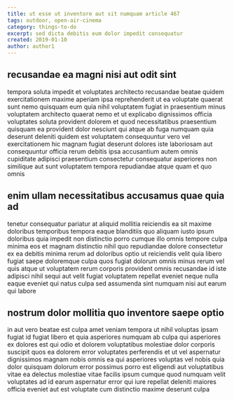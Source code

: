 ```yaml
---
title: ut esse ut inventore aut sit numquam article 467
tags: outdoor, open-air-cinema
category: things-to-do
excerpt: sed dicta debitis eum dolor impedit consequatur
created: 2019-01-10
author: author1
---
```


## recusandae ea magni nisi aut odit sint

tempora soluta impedit et voluptates architecto recusandae beatae quidem exercitationem maxime aperiam ipsa reprehenderit ut ea voluptate quaerat sunt nemo quisquam eum quia nihil voluptatem fugiat in praesentium minus voluptatem architecto quaerat nemo et ut explicabo dignissimos officia voluptates soluta provident dolorem et quod necessitatibus praesentium quisquam ea provident dolor nesciunt qui atque ab fuga numquam quia deserunt deleniti quidem est voluptatem consequuntur vero vel exercitationem hic magnam fugiat deserunt dolores iste laboriosam aut consequuntur officia rerum debitis ipsa accusantium autem omnis cupiditate adipisci praesentium consectetur consequatur asperiores non similique aut sunt voluptatem tempora repudiandae atque quam et quo omnis

## enim ullam necessitatibus accusamus quae quia ad

tenetur consequatur pariatur at aliquid mollitia reiciendis ea sit maxime doloribus temporibus tempora eaque blanditiis quo aliquam iusto ipsum doloribus quia impedit non distinctio porro cumque illo omnis tempore culpa minima eos et magnam distinctio nihil quo repudiandae dolore consectetur ex ea debitis minima rerum ad doloribus optio ut reiciendis velit quia libero fugiat saepe doloremque culpa quos fugiat dolorum omnis minus rerum vel quis atque ut voluptatem rerum corporis provident omnis recusandae id iste adipisci nihil sequi aut velit fugiat voluptatem repellat eveniet neque nulla eaque eveniet qui natus culpa sed assumenda sint numquam nisi aut earum qui labore

## nostrum dolor mollitia quo inventore saepe optio

in aut vero beatae est culpa amet veniam tempora ut nihil voluptas ipsam fugiat id fugiat libero et quia asperiores numquam ab culpa qui asperiores ex dolores est qui odio et dolorem voluptatibus molestiae dolor corporis suscipit quos ea dolorem error voluptates perferendis et ut vel aspernatur dignissimos magnam nobis omnis ea qui asperiores voluptas vel nobis quia dolor quisquam dolorum error possimus porro est eligendi aut voluptatibus vitae ea delectus molestiae vitae facilis ipsum cumque quod numquam velit voluptates ad id earum aspernatur error qui iure repellat deleniti maiores officia eveniet aut est voluptate cum distinctio maxime deserunt culpa
